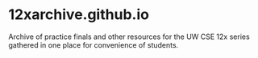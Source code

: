 # 12xarchive.github.io
Archive of practice finals and other resources for the UW CSE 12x series gathered in one place for convenience of students.
